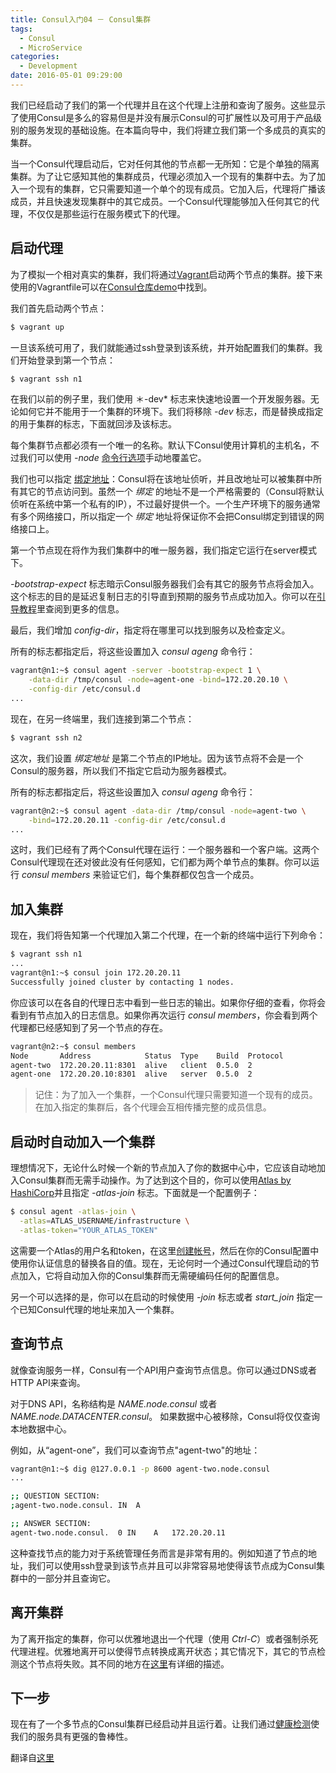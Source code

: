 ```yaml
---
title: Consul入门04 － Consul集群
tags:
  - Consul
  - MicroService
categories:
  - Development
date: 2016-05-01 09:29:00
---
```


我们已经启动了我们的第一个代理并且在这个代理上注册和查询了服务。这些显示了使用Consul是多么的容易但是并没有展示Consul的可扩展性以及可用于产品级别的服务发现的基础设施。在本篇向导中，我们将建立我们第一个多成员的真实的集群。

当一个Consul代理启动后，它对任何其他的节点都一无所知：它是个单独的隔离集群。为了让它感知其他的集群成员，代理必须加入一个现有的集群中去。为了加入一个现有的集群，它只需要知道一个单个的现有成员。它加入后，代理将广播该成员，并且快速发现集群中的其它成员。一个Consul代理能够加入任何其它的代理，不仅仅是那些运行在服务模式下的代理。

## 启动代理

为了模拟一个相对真实的集群，我们将通过[Vagrant](https://www.vagrantup.com/)启动两个节点的集群。接下来使用的Vagrantfile可以在[Consul仓库demo](https://github.com/hashicorp/consul/tree/master/demo/vagrant-cluster)中找到。

<!-- more -->

我们首先启动两个节点：
```bash
$ vagrant up
```

一旦该系统可用了，我们就能通过ssh登录到该系统，并开始配置我们的集群。我们开始登录到第一个节点：
```bash
$ vagrant ssh n1
```

在我们以前的例子里，我们使用 ＊-dev* 标志来快速地设置一个开发服务器。无论如何它并不能用于一个集群的环境下。我们将移除 *-dev* 标志，而是替换成指定的用于集群的标志，下面就回涉及该标志。

每个集群节点都必须有一个唯一的名称。默认下Consul使用计算机的主机名，不过我们可以使用 *-node* [命令行选项](https://www.consul.io/docs/agent/options.html#_node)手动地覆盖它。

我们也可以指定 [绑定地址](https://www.consul.io/docs/agent/options.html#_bind)：Consul将在该地址侦听，并且改地址可以被集群中所有其它的节点访问到。虽然一个 *绑定* 的地址不是一个严格需要的（Consul将默认侦听在系统中第一个私有的IP），不过最好提供一个。一个生产环境下的服务通常有多个网络接口，所以指定一个 *绑定* 地址将保证你不会把Consul绑定到错误的网络接口上。

第一个节点现在将作为我们集群中的唯一服务器，我们指定它运行在server模式下。

*-bootstrap-expect* 标志暗示Consul服务器我们会有其它的服务节点将会加入。这个标志的目的是延迟复制日志的引导直到预期的服务节点成功加入。你可以在[引导教程](https://www.consul.io/docs/guides/bootstrapping.html)里查阅到更多的信息。

最后，我们增加 *config-dir*，指定将在哪里可以找到服务以及检查定义。

所有的标志都指定后，将这些设置加入 *consul ageng* 命令行：
```bash
vagrant@n1:~$ consul agent -server -bootstrap-expect 1 \
    -data-dir /tmp/consul -node=agent-one -bind=172.20.20.10 \
    -config-dir /etc/consul.d
...
```

现在，在另一终端里，我们连接到第二个节点：
```bash
$ vagrant ssh n2
```

这次，我们设置 *绑定地址* 是第二个节点的IP地址。因为该节点将不会是一个Consul的服务器，所以我们不指定它启动为服务器模式。

所有的标志都指定后，将这些设置加入 *consul ageng* 命令行：
```bash
vagrant@n2:~$ consul agent -data-dir /tmp/consul -node=agent-two \
    -bind=172.20.20.11 -config-dir /etc/consul.d
...
```

这时，我们已经有了两个Consul代理在运行：一个服务器和一个客户端。这两个Consul代理现在还对彼此没有任何感知，它们都为两个单节点的集群。你可以运行 *consul members* 来验证它们，每个集群都仅包含一个成员。

## 加入集群

现在，我们将告知第一个代理加入第二个代理，在一个新的终端中运行下列命令：
```bash
$ vagrant ssh n1
...
vagrant@n1:~$ consul join 172.20.20.11
Successfully joined cluster by contacting 1 nodes.
```

你应该可以在各自的代理日志中看到一些日志的输出。如果你仔细的查看，你将会看到有节点加入的日志信息。如果你再次运行 *consul members*，你会看到两个代理都已经感知到了另一个节点的存在。
```bash
vagrant@n2:~$ consul members
Node       Address            Status  Type    Build  Protocol
agent-two  172.20.20.11:8301  alive   client  0.5.0  2
agent-one  172.20.20.10:8301  alive   server  0.5.0  2
```

> 记住：为了加入一个集群，一个Consul代理只需要知道一个现有的成员。在加入指定的集群后，各个代理会互相传播完整的成员信息。

## 启动时自动加入一个集群

理想情况下，无论什么时候一个新的节点加入了你的数据中心中，它应该自动地加入Consul集群而无需手动操作。为了达到这个目的，你可以使用[Atlas by HashiCorp](https://atlas.hashicorp.com/?utm_source=oss&utm_medium=getting-started-join&utm_campaign=consul)并且指定 *-atlas-join* 标志。下面就是一个配置例子：
```bash
$ consul agent -atlas-join \
  -atlas=ATLAS_USERNAME/infrastructure \
  -atlas-token="YOUR_ATLAS_TOKEN"
```

这需要一个Atlas的用户名和token，在这里[创建帐号](https://atlas.hashicorp.com/account/new?utm_source=oss&utm_medium=getting-started-join&utm_campaign=consul)，然后在你的Consul配置中使用你认证信息的替换各自的值。现在，无论何时一个通过Consul代理启动的节点加入，它将自动加入你的Consul集群而无需硬编码任何的配置信息。

另一个可以选择的是，你可以在启动的时候使用 *-join* 标志或者 *start_join* 指定一个已知Consul代理的地址来加入一个集群。

## 查询节点

就像查询服务一样，Consul有一个API用户查询节点信息。你可以通过DNS或者HTTP API来查询。

对于DNS API，名称结构是 *NAME.node.consul* 或者 *NAME.node.DATACENTER.consul*。 如果数据中心被移除，Consul将仅仅查询本地数据中心。

例如，从“agent-one”，我们可以查询节点"agent-two"的地址：
```bash
vagrant@n1:~$ dig @127.0.0.1 -p 8600 agent-two.node.consul
...

;; QUESTION SECTION:
;agent-two.node.consul. IN  A

;; ANSWER SECTION:
agent-two.node.consul.  0 IN    A   172.20.20.11
```

这种查找节点的能力对于系统管理任务而言是非常有用的。例如知道了节点的地址，我们可以使用ssh登录到该节点并且可以非常容易地使得该节点成为Consul集群中的一部分并且查询它。

## 离开集群

为了离开指定的集群，你可以优雅地退出一个代理（使用 *Ctrl-C*）或者强制杀死代理进程。优雅地离开可以使得节点转换成离开状态；其它情况下，其它的节点检测这个节点将失败。其不同的地方在[这里](https://www.consul.io/intro/getting-started/agent.html#stopping)有详细的描述。

## 下一步

现在有了一个多节点的Consul集群已经启动并且运行着。让我们通过[健康检测](/2016/05/01/Consul-Getting-Started-05-Health-Checks/)使我们的服务具有更强的鲁棒性。

翻译自[这里](https://www.consul.io/intro/getting-started/join.html)
